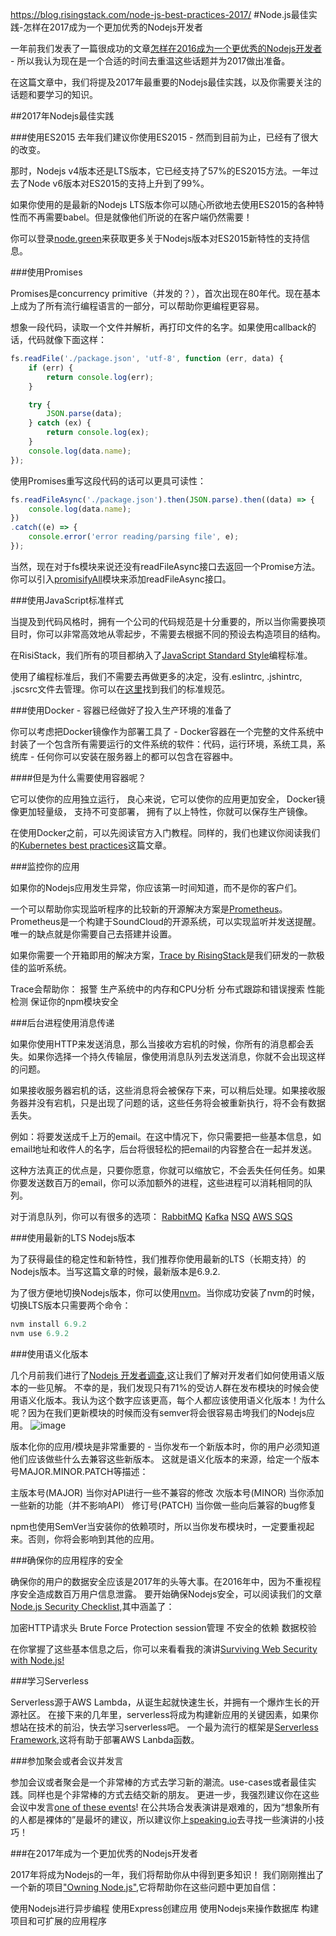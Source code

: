 https://blog.risingstack.com/node-js-best-practices-2017/
#Node.js最佳实践-怎样在2017成为一个更加优秀的Nodejs开发者

一年前我们发表了一篇很成功的文章[怎样在2016成为一个更优秀的Nodejs开发者](https://blog.risingstack.com/how-to-become-a-better-node-js-developer-in-2016/) - 所以我认为现在是一个合适的时间去重温这些话题并为2017做出准备。

在这篇文章中，我们将提及2017年最重要的Nodejs最佳实践，以及你需要关注的话题和要学习的知识。

##2017年Nodejs最佳实践

###使用ES2015
去年我们建议你使用ES2015 - 然而到目前为止，已经有了很大的改变。

那时，Nodejs v4版本还是LTS版本，它已经支持了57%的ES2015方法。一年过去了Node v6版本对ES2015的支持上升到了99%。

如果你使用的是最新的Nodejs LTS版本你可以随心所欲地去使用ES2015的各种特性而不再需要babel。但是就像他们所说的在客户端仍然需要！

你可以登录[node.green](http://node.green/)来获取更多关于Nodejs版本对ES2015新特性的支持信息。

###使用Promises

Promises是concurrency primitive（并发的？），首次出现在80年代。现在基本上成为了所有流行编程语言的一部分，可以帮助你更编程更容易。

想象一段代码，读取一个文件并解析，再打印文件的名字。如果使用callback的话，代码就像下面这样：

```js
fs.readFile('./package.json', 'utf-8', function (err, data) {
    if (err) {
        return console.log(err);
    }

    try {
        JSON.parse(data);
    } catch (ex) {
        return console.log(ex);
    }
    console.log(data.name);
});
```
使用Promises重写这段代码的话可以更具可读性：

```js
fs.readFileAsync('./package.json').then(JSON.parse).then((data) => {
    console.log(data.name);
})
.catch((e) => {
    console.error('error reading/parsing file', e);
});
```
当然，现在对于fs模块来说还没有readFileAsync接口去返回一个Promise方法。你可以引入[promisifyAll](http://bluebirdjs.com/docs/api/promise.promisifyall.html)模块来添加readFileAsync接口。

###使用JavaScript标准样式

当提及到代码风格时，拥有一个公司的代码规范是十分重要的，所以当你需要换项目时，你可以非常高效地从零起步，不需要去根据不同的预设去构造项目的结构。

在RisiStack，我们所有的项目都纳入了[JavaScript Standard Style](https://github.com/feross/standard)编程标准。

使用了编程标准后，我们不需要去再做更多的决定，没有.eslintrc, .jshintrc, .jscsrc文件去管理。你可以在[这里](http://standardjs.com/rules.html#javascript-standard-style)找到我们的标准规范。

###使用Docker - 容器已经做好了投入生产环境的准备了

你可以考虑把Docker镜像作为部署工具了 - Docker容器在一个完整的文件系统中封装了一个包含所有需要运行的文件系统的软件：代码，运行环境，系统工具，系统库 - 任何你可以安装在服务器上的都可以包含在容器中。

####但是为什么需要使用容器呢？

它可以使你的应用独立运行，
良心来说，它可以使你的应用更加安全，
Docker镜像更加轻量级，
支持不可变部署，
拥有了以上特性，你就可以保存生产镜像。

在使用Docker之前，可以先阅读官方入门教程。同样的，我们也建议你阅读我们的[Kubernetes best practices](https://blog.risingstack.com/moving-node-js-from-paas-to-kubernetes-tutorial/)这篇文章。

###监控你的应用

如果你的Nodejs应用发生异常，你应该第一时间知道，而不是你的客户们。

一个可以帮助你实现监听程序的比较新的开源解决方案是[Prometheus](https://prometheus.io/)。Prometheus是一个构建于SoundCloud的开源系统，可以实现监听并发送提醒。唯一的缺点就是你需要自己去搭建并设置。

如果你需要一个开箱即用的解决方案，[Trace by RisingStack](https://trace.risingstack.com/)是我们研发的一款极佳的监听系统。

Trace会帮助你：
报警
生产系统中的内存和CPU分析
分布式跟踪和错误搜索
性能检测
保证你的npm模块安全

###后台进程使用消息传递

如果你使用HTTP来发送消息，那么当接收方宕机的时候，你所有的消息都会丢失。如果你选择一个持久传输层，像使用消息队列去发送消息，你就不会出现这样的问题。

如果接收服务器宕机的话，这些消息将会被保存下来，可以稍后处理。如果接收服务器并没有宕机，只是出现了问题的话，这些任务将会被重新执行，将不会有数据丢失。

例如：将要发送成千上万的email。在这中情况下，你只需要把一些基本信息，如email地址和收件人的名字，后台将很轻松的把email的内容整合在一起并发送。

这种方法真正的优点是，只要你愿意，你就可以缩放它，不会丢失任何任务。如果你要发送数百万的email，你可以添加额外的进程，这些进程可以消耗相同的队列。

对于消息队列，你可以有很多的选项：
[RabbitMQ](https://www.rabbitmq.com/)
[Kafka](https://kafka.apache.org/)
[NSQ](http://nsq.io/)
[AWS SQS](https://aws.amazon.com/cn/sqs/)

###使用最新的LTS Nodejs版本

为了获得最佳的稳定性和新特性，我们推荐你使用最新的LTS（长期支持）的Nodejs版本。当写这篇文章的时候，最新版本是6.9.2.

为了很方便地切换Nodejs版本，你可以使用[nvm](https://github.com/creationix/nvm)。当你成功安装了nvm的时候，切换LTS版本只需要两个命令：

```js
nvm install 6.9.2
nvm use 6.9.2
```

###使用语义化版本

几个月前我们进行了[Nodejs 开发者调查](https://blog.risingstack.com/node-js-developer-survey-results-2016/),这让我们了解对开发者们如何使用语义版本的一些见解。
不幸的是，我们发现只有71%的受访人群在发布模块的时候会使用语义化版本。我认为这个数字应该更高，每个人都应该使用语义化版本！为什么呢？因为在我们更新模块的时候而没有semver将会很容易击垮我们的Nodejs应用。
![image](https://blog-assets.risingstack.com/2016/Sep/node-js-survey/node-js-survey-semantic-versioning.png)<br/>

版本化你的应用/模块是非常重要的 - 当你发布一个新版本时，你的用户必须知道他们应该做些什么去兼容这些新版本。
这就是语义化版本的来源，给定一个版本号MAJOR.MINOR.PATCH等描述：

主版本号(MAJOR) 当你对API进行一些不兼容的修改
次版本号(MINOR) 当你添加一些新的功能（并不影响API）
修订号(PATCH) 当你做一些向后兼容的bug修复

npm也使用SemVer当安装你的依赖项时，所以当你发布模块时，一定要重视起来。否则，你将会影响到其他的应用。

###确保你的应用程序的安全

确保你的用户的数据安全应该是2017年的头等大事。在2016年中，因为不重视程序安全造成数百万用户信息泄露。
要开始确保Nodejs安全，可以阅读我们的文章[Node.js Security Checklist](https://blog.risingstack.com/node-js-security-checklist/),其中涵盖了：

加密HTTP请求头
Brute Force Protection
session管理
不安全的依赖
数据校验

在你掌握了这些基本信息之后，你可以来看看我的演讲[Surviving Web Security with Node.js!](https://www.youtube.com/watch?v=80LbyikAUqI)

###学习Serverless

Serverless源于AWS Lambda，从诞生起就快速生长，并拥有一个爆炸生长的开源社区。
在接下来的几年里，serverless将成为构建新应用的关键因素，如果你想站在技术的前沿，快去学习serverless吧。
一个最为流行的框架是[Serverless Framework](https://serverless.com/),这将有助于部署AWS Lanbda函数。

###参加聚会或者会议并发言

参加会议或者聚会是一个非常棒的方式去学习新的潮流。use-cases或者最佳实践。同样也是个非常棒的方式去结交新的朋友。
更进一步，我强烈建议你在这些会议中发言[one of these events](https://github.com/watson/conferences)!
在公共场合发表演讲是艰难的，因为“想象所有的人都是裸体的”是最坏的建议，所以建议你上[speaking.io](http://speaking.io/)去寻找一些演讲的小技巧！

###在2017年成为一个更加优秀的Nodejs开发者

2017年将成为Nodejs的一年，我们将帮助你从中得到更多知识！
我们刚刚推出了一个新的项目["Owning Node.js"](https://risingstack.com/owning-nodejs),它将帮助你在这些问题中更加自信：

使用Nodejs进行异步编程
使用Express创建应用
使用Nodejs来操作数据库
构建项目和可扩展的应用程序